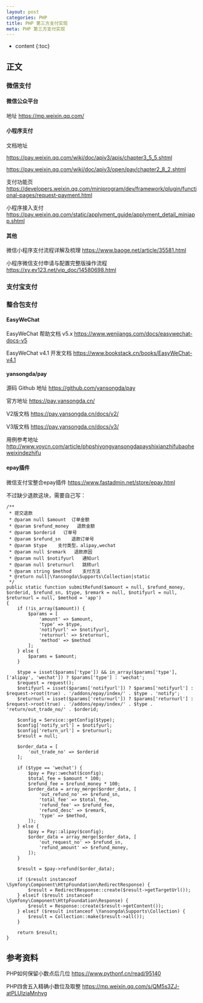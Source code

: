 ```yaml
---
layout: post
categories: PHP
title: PHP 第三方支付实现
meta: PHP 第三方支付实现
---
```

* content
{:toc}

## 正文

### 微信支付

#### 微信公众平台

地址 https://mp.weixin.qq.com/

#### 小程序支付

文档地址 

<https://pay.weixin.qq.com/wiki/doc/apiv3/apis/chapter3_5_5.shtml>

<https://pay.weixin.qq.com/wiki/doc/apiv3/open/pay/chapter2_8_2.shtml>

支付功能页 <https://developers.weixin.qq.com/miniprogram/dev/framework/plugin/functional-pages/request-payment.html>

小程序接入支付 <https://pay.weixin.qq.com/static/applyment_guide/applyment_detail_miniapp.shtml>

#### 其他

微信小程序支付流程详解及梳理 <https://www.baoge.net/article/35581.html>

小程序微信支付申请与配置完整版操作流程  <https://xy.ev123.net/vip_doc/14580698.html>


### 支付宝支付

### 整合包支付

#### EasyWeChat

EasyWeChat 帮助文档 v5.x <https://www.wenjiangs.com/docs/easywechat-docs-v5>

EasyWeChat v4.1 开发文档 <https://www.bookstack.cn/books/EasyWeChat-v4.1>


#### yansongda/pay

源码 Github 地址 <https://github.com/yansongda/pay>

官方地址 <https://pay.yansongda.cn/>

V2版文档 <https://pay.yansongda.cn/docs/v2/>

V3版文档 <https://pay.yansongda.cn/docs/v3/>

用例参考地址 <http://www.voycn.com/article/phpshiyongyansongdapayshixianzhifubaoheweixindezhifu>

#### epay插件

微信支付宝整合epay插件 <https://www.fastadmin.net/store/epay.html>

不过缺少退款这块，需要自己写：
```
/**
 * 提交退款
 * @param null $amount  订单金额
 * @param $refund_money   退款金额
 * @param $orderid   订单号
 * @param $refund_sn    退款订单号
 * @param $type    支付类型，alipay,wechat
 * @param null $remark   退款原因
 * @param null $notifyurl   通知url
 * @param null $returnurl   跳转url
 * @param string $method    支付方法
 * @return null|\Yansongda\Supports\Collection|static
 */
public static function submitRefund($amount = null, $refund_money, $orderid, $refund_sn, $type, $remark = null, $notifyurl = null, $returnurl = null, $method = 'app')
{
    if (!is_array($amount)) {
        $params = [
            'amount' => $amount,
            'type' => $type,
            'notifyurl' => $notifyurl,
            'returnurl' => $returnurl,
            'method' => $method
        ];
    } else {
        $params = $amount;
    }

    $type = isset($params['type']) && in_array($params['type'], ['alipay', 'wechat']) ? $params['type'] : 'wechat';
    $request = request();
    $notifyurl = isset($params['notifyurl']) ? $params['notifyurl'] : $request->root(true) . '/addons/epay/index/' . $type . 'notify';
    $returnurl = isset($params['returnurl']) ? $params['returnurl'] : $request->root(true) . '/addons/epay/index/' . $type . 'return/out_trade_no/' . $orderid;

    $config = Service::getConfig($type);
    $config['notify_url'] = $notifyurl;
    $config['return_url'] = $returnurl;
    $result = null;

    $order_data = [
        'out_trade_no' => $orderid
    ];

    if ($type == 'wechat') {
        $pay = Pay::wechat($config);
        $total_fee = $amount * 100;
        $refund_fee = $refund_money * 100;
        $order_data = array_merge($order_data, [
            'out_refund_no' => $refund_sn,
            'total_fee' => $total_fee,
            'refund_fee' => $refund_fee,
            'refund_desc' => $remark,
            'type' => $method,
        ]);
    } else {
        $pay = Pay::alipay($config);
        $order_data = array_merge($order_data, [
            'out_request_no' => $refund_sn,
            'refund_amount' => $refund_money,
        ]);
    }

    $result = $pay->refund($order_data);

    if ($result instanceof \Symfony\Component\HttpFoundation\RedirectResponse) {
        $result = RedirectResponse::create($result->getTargetUrl());
    } elseif ($result instanceof \Symfony\Component\HttpFoundation\Response) {
        $result = Response::create($result->getContent());
    } elseif ($result instanceof \Yansongda\Supports\Collection) {
        $result = Collection::make($result->all());
    }

    return $result;
}
```

## 参考资料

PHP如何保留小数点后几位 <https://www.pythonf.cn/read/95140>

PHP四舍五入精确小数位及取整 <https://mp.weixin.qq.com/s/QM5s3ZJ-atPLUlziaMnhvg>
